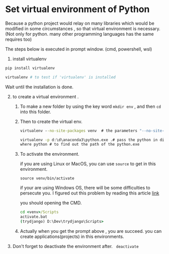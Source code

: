 #  Set virtual environment of Python

Because a python project would relay on many libraries which would be modified in some circumstances , so that virtual environment is necessary. (Not only for python. many other programming languages has the same requires too)

The steps below is executed in prompt window. (cmd, powershell, wsl)

1.  install virtualenv

   ``` powershell
   pip install virtualenv
   
   virtualenv # to test if 'virtualenv' is installed
   ```

   Wait until the installation is done.

2. to create a virtual environment .

   1. To make a new folder by using the key word `mkdir env` , and then ` cd ` into this folder.

   2. Then to create the virtual env.

      ``` cmd
      virtualenv --no-site-packages venv  # the parameters "--no-site-packages" means other the third party library won't be duplicated in this virtualenv. That I will have a "pure" environment.
      ```
      ``` cmd
      virtualenv -p d:\d\anaconda3\python.exe .# pass the python in disk d anaconda3 to the new environment. Notice the '.' at the last of the prompt oders. it means the present folder path.
      where python # to find out the path of the python.exe
      ```

   3. To activate the environment. 

      if you are using Linux or MacOS, you can use ` source ` to get in this environment.

      ``` terminal 
      source venv/bin/activate
      ```

      if your are using Windows OS, there will be some difficulties to persecute you. I figured out this problem by reading this article [link](https://www.jianshu.com/p/2cb85ed1446b)

      you should opening the CMD.

      ``` cmd
      cd <venv>/Scripts
      activate.bat
      (trydjango) D:\Dev\trydjango\Scripts>
      ```

   4.  Actually when you get the prompt above , you are succeed. you can create applications(projects) in this environments.

3.  Don't forget to deactivate the environment after. ` deactivate`

   


